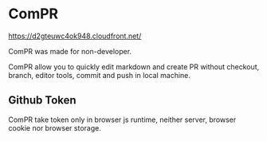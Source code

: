 # ComPR

https://d2gteuwc4ok948.cloudfront.net/

ComPR was made for non-developer.

ComPR allow you to quickly edit markdown and create PR without checkout, branch, editor tools, commit and push in local machine.

## Github Token

ComPR take token only in browser js runtime, neither server, browser cookie nor browser storage.
